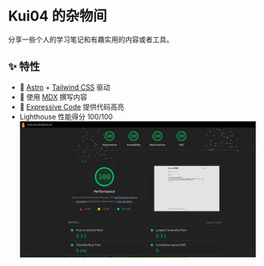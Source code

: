 # Kui04 的杂物间

分享一些个人的学习笔记和有趣实用的内容或者工具。

## ✨ 特性

- 🚀 [Astro](https://astro.build/) + [Tailwind CSS](https://tailwindcss.com/) 驱动
- 📝 使用 [MDX](https://mdxjs.com/) 撰写内容
- 🎨 [Expressive Code](https://expressive-code.com/) 提供代码高亮
- Lighthouse 性能得分 100/100
  ![Lighthouse score](./public/images/lighthouse.png)
